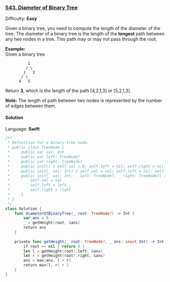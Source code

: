 ### [543\. Diameter of Binary Tree](https://leetcode.com/problems/diameter-of-binary-tree/)

Difficulty: **Easy**


Given a binary tree, you need to compute the length of the diameter of the tree. The diameter of a binary tree is the length of the **longest** path between any two nodes in a tree. This path may or may not pass through the root.

**Example:**  
Given a binary tree  

```
          1
         / \
        2   3
       / \     
      4   5    
```

Return **3**, which is the length of the path [4,2,1,3] or [5,2,1,3].

**Note:** The length of path between two nodes is represented by the number of edges between them.


#### Solution

Language: **Swift**

```swift
/**
 * Definition for a binary tree node.
 * public class TreeNode {
 *     public var val: Int
 *     public var left: TreeNode?
 *     public var right: TreeNode?
 *     public init() { self.val = 0; self.left = nil; self.right = nil; }
 *     public init(_ val: Int) { self.val = val; self.left = nil; self.right = nil; }
 *     public init(_ val: Int, _ left: TreeNode?, _ right: TreeNode?) {
 *         self.val = val
 *         self.left = left
 *         self.right = right
 *     }
 * }
 */
class Solution {
    func diameterOfBinaryTree(_ root: TreeNode?) -> Int {
        var ans = 0
        _ = getHeight(root, &ans)
        return ans
    }
    
    private func getHeight(_ root: TreeNode?, _ ans: inout Int) -> Int {
        if root == nil { return 0 }
        let l = getHeight(root!.left, &ans)
        let r = getHeight(root!.right, &ans)
        ans = max(ans, l + r)
        return max(l, r) + 1
    }
}
```